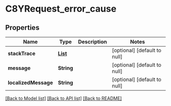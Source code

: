 # C8YRequest_error_cause
## Properties

| Name | Type | Description | Notes |
|------------ | ------------- | ------------- | -------------|
| **stackTrace** | [**List**](C8YRequest_error_cause_stackTrace_inner.md) |  | [optional] [default to null] |
| **message** | **String** |  | [optional] [default to null] |
| **localizedMessage** | **String** |  | [optional] [default to null] |

[[Back to Model list]](../README.md#documentation-for-models) [[Back to API list]](../README.md#documentation-for-api-endpoints) [[Back to README]](../README.md)

